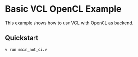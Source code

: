 # Basic VCL OpenCL Example

This example shows how to use VCL with OpenCL as backend.

## Quickstart

```bash
v run main_not_ci.v
```
